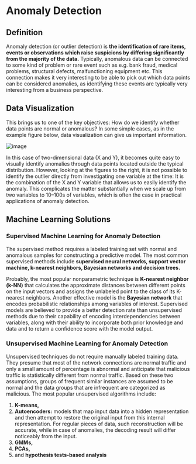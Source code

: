 # Anomaly Detection

## Definition

Anomaly detection (or outlier detection) is **the identification of rare items, events or observations which raise suspicions by differing significantly from the majority of the data.** Typically, anomalous data can be connected to some kind of problem or rare event such as e.g. bank fraud, medical problems, structural defects, malfunctioning equipment etc. This connection makes it very interesting to be able to pick out which data points can be considered anomalies, as identifying these events are typically very interesting from a business perspective.

## Data Visualization

This brings us to one of the key objectives: How do we identify whether data points are normal or anomalous? In some simple cases, as in the example figure below, data visualization can give us important information.

![image](https://user-images.githubusercontent.com/28102493/96762741-bfb3e180-13d9-11eb-8704-65b0488df3e7.png)


In this case of two-dimensional data (X and Y), it becomes quite easy to visually identify anomalies through data points located outside the typical distribution. However, looking at the figures to the right, it is not possible to identify the outlier directly from investigating one variable at the time: It is the combination of the X and Y variable that allows us to easily identify the anomaly. This complicates the matter substantially when we scale up from two variables to 10–100s of variables, which is often the case in practical applications of anomaly detection.

## Machine Learning Solutions

### Supervised Machine Learning for Anomaly Detection

The supervised method requires a labeled training set with normal and anomalous samples for constructing a predictive model. The most common supervised methods include **supervised neural networks, support vector machine, k-nearest neighbors, Bayesian networks and decision trees.**

Probably, the most popular nonparametric technique is **K-nearest neighbor (k-NN)** that calculates the approximate distances between different points on the input vectors and assigns the unlabeled point to the class of its K-nearest neighbors. Another effective model is the **Bayesian network** that encodes probabilistic relationships among variables of interest.
Supervised models are believed to provide a better detection rate than unsupervised methods due to their capability of encoding interdependencies between variables, along with their ability to incorporate both prior knowledge and data and to return a confidence score with the model output.

### Unsupervised Machine Learning for Anomaly Detection

Unsupervised techniques do not require manually labeled training data. They presume that most of the network connections are normal traffic and only a small amount of percentage is abnormal and anticipate that malicious traffic is statistically different from normal traffic. Based on these two assumptions, groups of frequent similar instances are assumed to be normal and the data groups that are infrequent are categorized as malicious.
The most popular unsupervised algorithms include:

1. **K-means,**
1. **Autoencoders:** models that map input data into a hidden representation and then attempt to restore the original input from this internal representation. For regular pieces of data, such reconstruction will be accurate, while in case of anomalies, the decoding result will differ noticeably from the input.
1. **GMMs,**
1. **PCAs,** 
1. and **hypothesis tests-based analysis**

